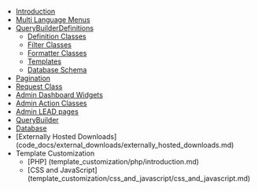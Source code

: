 - [Introduction](introduction.md)
- [Multi Language Menus](code_docs/multi_language_menus/introduction.md)
- [QueryBuilderDefinitions](code_docs/querybuilderdefinitions/introduction.md)
	- [Definition Classes](code_docs/querybuilderdefinitions/definition_classes.md)
	- [Filter Classes](code_docs/querybuilderdefinitions/filter_classes.md)
	- [Formatter Classes](code_docs/querybuilderdefinitions/formatter_classes.md)
	- [Templates](code_docs/querybuilderdefinitions/templates.md)
	- [Database Schema](code_docs/querybuilderdefinitions/schema.md)
- [Pagination](code_docs/pagination/pagination.md)
- [Request Class](code_docs/request/request.md)
- [Admin Dashboard Widgets](code_docs/dashboard_widgets/dashboard_widgets.md)
- [Admin Action Classes](code_docs/admin_action_classes/introduction.md)
- [Admin LEAD pages](code_docs/admin_lead_pages/introduction.md)
- [QueryBuilder](code_docs/queryBuilder/introduction.md)
- [Database](code_docs/database/introduction.md)
- [Externally Hosted Downloads] (code_docs/external_downloads/externally_hosted_downloads.md)
- Template Customization
    - [PHP] (template_customization/php/introduction.md)
	- [CSS and JavaScript] (template_customization/css_and_javascript/css_and_javascript.md)
	
